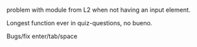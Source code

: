 problem with module from L2 when not having an input element.

Longest function ever in quiz-questions, no bueno.

Bugs/fix
enter/tab/space